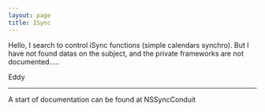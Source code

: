 ```yaml
---
layout: page
title: ISync
---
```


Hello, I search to control iSync functions (simple calendars synchro). But I have not found datas on the subject, and the private frameworks are not documented..... 

Eddy

---

A start of documentation can be found at NSSyncConduit

